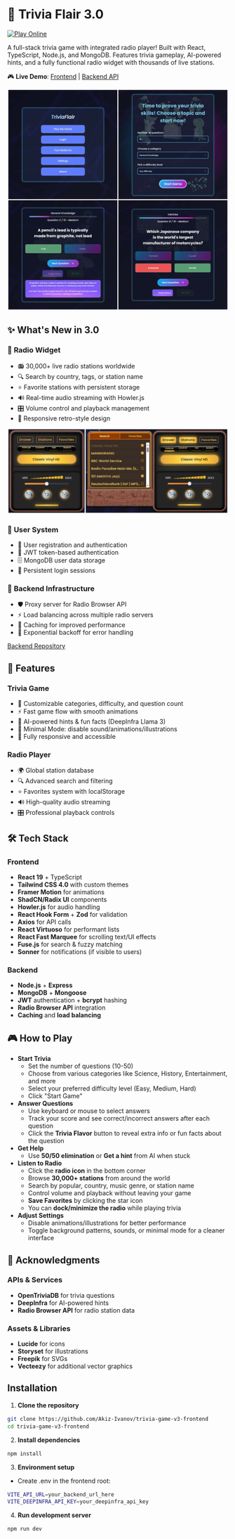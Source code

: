 # 🧠 Trivia Flair 3.0

[![Play Online](https://img.shields.io/badge/Play-Live-green?style=for-the-badge)](https://trivia-game-v3-frontend.onrender.com/)

A full-stack trivia game with integrated radio player! Built with React, TypeScript, Node.js, and MongoDB. Features trivia gameplay, AI-powered hints, and a fully functional radio widget with thousands of live stations.

🎮 **Live Demo**: [Frontend](https://trivia-game-v3-frontend.onrender.com/) | [Backend API](https://trivia-game-v3-backend.onrender.com)

![Trivia Flair Screenshot](./screenshots/trivia-collage.jpg)

## ✨ What's New in 3.0

### 🎵 **Radio Widget**
- 📻 30,000+ live radio stations worldwide
- 🔍 Search by country, tags, or station name
- ⭐ Favorite stations with persistent storage
- 🔊 Real-time audio streaming with Howler.js
- 🎛️ Volume control and playback management
- 📱 Responsive retro-style design

![Radio Player Collage](./screenshots/radio-collage.jpg)

### 🔐 **User System** 
- 👤 User registration and authentication
- 🔐 JWT token-based authentication
- 🗄️ MongoDB user data storage
- 📱 Persistent login sessions

### 🚀 **Backend Infrastructure**
- 🛡️ Proxy server for Radio Browser API
- ⚡ Load balancing across multiple radio servers
- 💾 Caching for improved performance
- 🔄 Exponential backoff for error handling

[Backend Repository](https://github.com/Akiz-Ivanov/trivia-game-v3-backend)

## 🎯 Features

### Trivia Game
- 🎯 Customizable categories, difficulty, and question count
- ⚡ Fast game flow with smooth animations
- 🧠 AI-powered hints & fun facts (DeepInfra Llama 3)
- 🐢 Minimal Mode: disable sound/animations/illustrations
- 📱 Fully responsive and accessible

### Radio Player
- 🌍 Global station database
- 🔍 Advanced search and filtering
- ⭐ Favorites system with localStorage
- 🔊 High-quality audio streaming
- 🎛️ Professional playback controls

## 🛠️ Tech Stack

### Frontend
- **React 19** + TypeScript
- **Tailwind CSS 4.0** with custom themes
- **Framer Motion** for animations
- **ShadCN/Radix UI** components
- **Howler.js** for audio handling
- **React Hook Form** + **Zod** for validation
- **Axios** for API calls
- **React Virtuoso** for performant lists
- **React Fast Marquee** for scrolling text/UI effects
- **Fuse.js** for search & fuzzy matching
- **Sonner** for notifications (if visible to users)

### Backend
- **Node.js** + **Express**
- **MongoDB** + **Mongoose**
- **JWT** authentication + **bcrypt** hashing
- **Radio Browser API** integration
- **Caching** and **load balancing**

## 🎮 How to Play

- **Start Trivia** 
   - Set the number of questions (10-50)
   - Choose from various categories like Science, History, Entertainment, and more
   - Select your preferred difficulty level (Easy, Medium, Hard)
   - Click "Start Game"
- **Answer Questions**  
   - Use keyboard or mouse to select answers  
   - Track your score and see correct/incorrect answers after each question
   - Click the **Trivia Flavor** button to reveal extra info or fun facts about the question
- **Get Help**
   - Use **50/50 elimination** or **Get a hint** from AI when stuck
- **Listen to Radio**
   - Click the **radio icon** in the bottom corner
   - Browse **30,000+ stations** from around the world
   - Search by popular, country, music genre, or station name
   - Control volume and playback without leaving your game
   - **Save Favorites** by clicking the star icon
   - You can **dock/minimize the radio** while playing trivia
- **Adjust Settings**
   - Disable animations/illustrations for better performance  
   - Toggle background patterns, sounds, or minimal mode for a cleaner interface

## 🙏 Acknowledgments

### APIs & Services
- **OpenTriviaDB** for trivia questions  
- **DeepInfra** for AI-powered hints  
- **Radio Browser API** for radio station data  

### Assets & Libraries
- **Lucide** for icons  
- **Storyset** for illustrations  
- **Freepik** for SVGs 
- **Vecteezy** for additional vector graphics

## Installation

1. **Clone the repository**  

```bash
git clone https://github.com/Akiz-Ivanov/trivia-game-v3-frontend
cd trivia-game-v3-frontend
```

2. **Install dependencies**

```bash
npm install
```

3. **Environment setup**
- Create .env in the frontend root:

```bash
VITE_API_URL=your_backend_url_here
VITE_DEEPINFRA_API_KEY=your_deepinfra_api_key
```

4. **Run development server**

```bash
npm run dev
```
